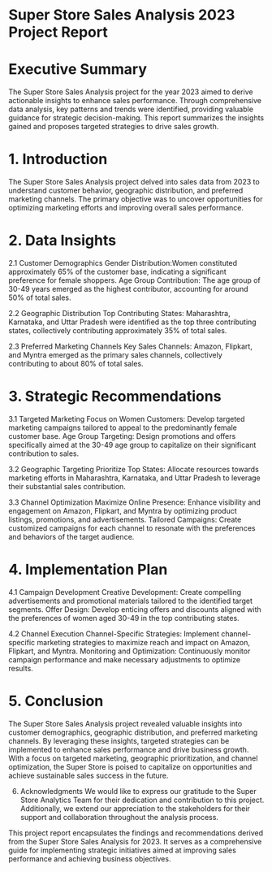 # Super Store Sales Analysis 2023 Project Report
# Executive Summary
The Super Store Sales Analysis project for the year 2023 aimed to derive actionable insights to enhance sales performance. Through comprehensive data analysis, key patterns and trends were identified, providing valuable guidance for strategic decision-making. This report summarizes the insights gained and proposes targeted strategies to drive sales growth.

# 1. Introduction
The Super Store Sales Analysis project delved into sales data from 2023 to understand customer behavior, geographic distribution, and preferred marketing channels. The primary objective was to uncover opportunities for optimizing marketing efforts and improving overall sales performance.

# 2. Data Insights

2.1 Customer Demographics
Gender Distribution:Women constituted approximately 65% of the customer base, indicating a significant preference for female shoppers.
Age Group Contribution: The age group of 30-49 years emerged as the highest contributor, accounting for around 50% of total sales.

2.2 Geographic Distribution
Top Contributing States: Maharashtra, Karnataka, and Uttar Pradesh were identified as the top three contributing states, collectively contributing approximately 35% of total sales.

2.3 Preferred Marketing Channels
Key Sales Channels: Amazon, Flipkart, and Myntra emerged as the primary sales channels, collectively contributing to about 80% of total sales.

# 3. Strategic Recommendations

3.1 Targeted Marketing
Focus on Women Customers: Develop targeted marketing campaigns tailored to appeal to the predominantly female customer base.
Age Group Targeting: Design promotions and offers specifically aimed at the 30-49 age group to capitalize on their significant contribution to sales.

3.2 Geographic Targeting
Prioritize Top States: Allocate resources towards marketing efforts in Maharashtra, Karnataka, and Uttar Pradesh to leverage their substantial sales contribution.

3.3 Channel Optimization
Maximize Online Presence: Enhance visibility and engagement on Amazon, Flipkart, and Myntra by optimizing product listings, promotions, and advertisements.
Tailored Campaigns: Create customized campaigns for each channel to resonate with the preferences and behaviors of the target audience.

# 4. Implementation Plan

4.1 Campaign Development
Creative Development: Create compelling advertisements and promotional materials tailored to the identified target segments.
Offer Design: Develop enticing offers and discounts aligned with the preferences of women aged 30-49 in the top contributing states.

4.2 Channel Execution
Channel-Specific Strategies: Implement channel-specific marketing strategies to maximize reach and impact on Amazon, Flipkart, and Myntra.
Monitoring and Optimization: Continuously monitor campaign performance and make necessary adjustments to optimize results.

# 5. Conclusion
The Super Store Sales Analysis project revealed valuable insights into customer demographics, geographic distribution, and preferred marketing channels. By leveraging these insights, targeted strategies can be implemented to enhance sales performance and drive business growth. With a focus on targeted marketing, geographic prioritization, and channel optimization, the Super Store is poised to capitalize on opportunities and achieve sustainable sales success in the future.

6. Acknowledgments
We would like to express our gratitude to the Super Store Analytics Team for their dedication and contribution to this project. Additionally, we extend our appreciation to the stakeholders for their support and collaboration throughout the analysis process.

This project report encapsulates the findings and recommendations derived from the Super Store Sales Analysis for 2023. It serves as a comprehensive guide for implementing strategic initiatives aimed at improving sales performance and achieving business objectives.
